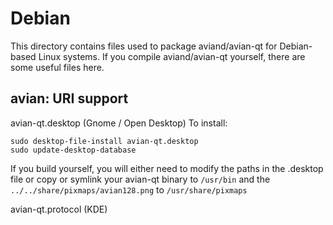 
Debian
====================
This directory contains files used to package aviand/avian-qt
for Debian-based Linux systems. If you compile aviand/avian-qt yourself, there are some useful files here.

## avian: URI support ##


avian-qt.desktop  (Gnome / Open Desktop)
To install:

	sudo desktop-file-install avian-qt.desktop
	sudo update-desktop-database

If you build yourself, you will either need to modify the paths in
the .desktop file or copy or symlink your avian-qt binary to `/usr/bin`
and the `../../share/pixmaps/avian128.png` to `/usr/share/pixmaps`

avian-qt.protocol (KDE)

